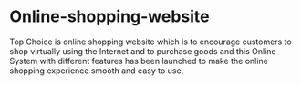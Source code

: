 # Online-shopping-website
Top Choice is online shopping website which is to encourage customers to shop virtually using the Internet and to purchase goods and this Online System with different features has been launched to make the online shopping experience smooth and easy to use.
